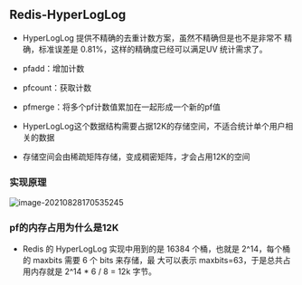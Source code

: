 ## Redis-HyperLogLog

* HyperLogLog 提供不精确的去重计数方案，虽然不精确但是也不是非常不 精确，标准误差是 0.81%，这样的精确度已经可以满足UV 统计需求了。
* pfadd：增加计数
* pfcount：获取计数
* pfmerge：将多个pf计数值累加在一起形成一个新的pf值

* HyperLogLog这个数据结构需要占据12K的存储空间，不适合统计单个用户相关的数据
* 存储空间会由稀疏矩阵存储，变成稠密矩阵，才会占用12K的空间

### 实现原理

![image-20210828170535245](https://cdn.jsdelivr.net/gh/ClareTung/ImageHostingService/img/image-20210828170535245.png)

### pf的内存占用为什么是12K

* Redis 的 HyperLogLog  实现中用到的是 16384 个桶，也就是 2^14，每个桶的 maxbits 需要 6 个 bits 来存储，最 大可以表示 maxbits=63，于是总共占用内存就是 2^14 * 6 / 8 = 12k 字节。